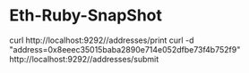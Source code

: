# Eth-Ruby-SnapShot

curl  http://localhost:9292//addresses/print
curl -d "address=0x8eeec35015baba2890e714e052dfbe73f4b752f9" http://localhost:9292//addresses/submit
